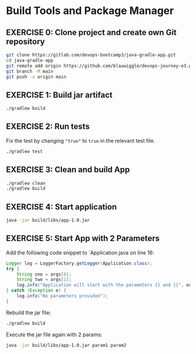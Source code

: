 # Build Tools and Package Manager

## EXERCISE 0: Clone project and create own Git repository

```bash
git clone https://gitlab.com/devops-bootcamp3/java-gradle-app.git
cd java-gradle-app
git remote add origin https://github.com/blauwiggle/devops-journey-e3.git
git branch -M main
git push -u origin main
```

## EXERCISE 1: Build jar artifact

```bash
./gradlew build
```

## EXERCISE 2: Run tests

Fix the test by changing `"true"` to `true` in the relevant test file.

```bash
./gradlew test
```

## EXERCISE 3: Clean and build App

```bash
./gradlew clean
./gradlew build
```

## EXERCISE 4: Start application

```bash
java -jar build/libs/app-1.0.jar
```

## EXERCISE 5: Start App with 2 Parameters

Add the following code snippet to `Application.java on line 16:

```java
Logger log = LoggerFactory.getLogger(Application.class);
try {
    String one = args[0];
    String two = args[1];
    log.info("Application will start with the parameters {} and {}", one, two);
} catch (Exception e) {
    log.info("No parameters provided");
}
```
Rebuild the jar file:

```bash
./gradlew build
```

Execute the jar file again with 2 params:

```bash
java -jar build/libs/app-1.0.jar param1 param2
```
